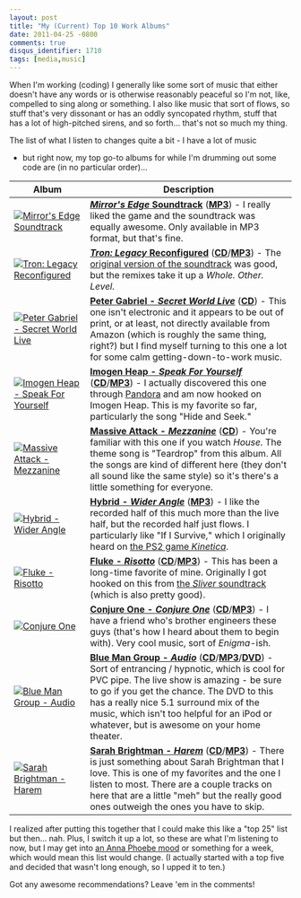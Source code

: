 ```yaml
---
layout: post
title: "My (Current) Top 10 Work Albums"
date: 2011-04-25 -0800
comments: true
disqus_identifier: 1710
tags: [media,music]
---
```

When I'm working (coding) I generally like some sort of music that
either doesn't have any words or is otherwise reasonably peaceful so I'm
not, like, compelled to sing along or something. I also like music that
sort of flows, so stuff that's very dissonant or has an oddly syncopated
rhythm, stuff that has a lot of high-pitched sirens, and so forth...
that's not so much my thing.

The list of what I listen to changes quite a bit - I have a lot of music

- but right now, my top go-to albums for while I'm drumming out some
code are (in no particular order)...

| Album | Description |
| --- | --- |
| [![Mirror's Edge Soundtrack](http://ecx.images-amazon.com/images/I/51tw0w3s1rL._SL500_AA250_.jpg)](http://www.amazon.com/dp/B002P450LS?tag=mhsvortex) | [**_Mirror's Edge_ Soundtrack**](http://www.amazon.com/dp/B002P450LS?tag=mhsvortex) ([**MP3**](http://www.amazon.com/dp/B002P450LS?tag=mhsvortex)) - I really liked the game and the soundtrack was equally awesome. Only available in MP3 format, but that's fine. |
| [![Tron: Legacy Reconfigured](http://ecx.images-amazon.com/images/I/51Tvo-iArBL._SL500_AA250_.jpg)](http://www.amazon.com/dp/B004M20YDU?tag=mhsvortex) | [**_Tron: Legacy_ Reconfigured**](http://www.amazon.com/dp/B004M20YDU?tag=mhsvortex) ([**CD**](http://www.amazon.com/dp/B004M20YDU?tag=mhsvortex)/[**MP3**](http://www.amazon.com/dp/B004UOE7VA?tag=mhsvortex)) - The [original version of the soundtrack](http://www.amazon.com/dp/B0037KMHRY?tag=mhsvortex) was good, but the remixes take it up a _Whole. Other. Level._ |
| [![Peter Gabriel - Secret World Live](http://ecx.images-amazon.com/images/I/41ADZ7BN4YL._SL500_AA250_.jpg)](http://www.amazon.com/dp/B000000OTY?tag=mhsvortex) | [**Peter Gabriel - _Secret World Live_**](http://www.amazon.com/dp/B000000OTY?tag=mhsvortex) ([**CD**](http://www.amazon.com/dp/B000000OTY?tag=mhsvortex)) - This one isn't electronic and it appears to be out of print, or at least, not directly available from Amazon (which is roughly the same thing, right?) but I find myself turning to this one a lot for some calm getting-down-to-work music. |
| [![Imogen Heap - Speak For Yourself](http://ecx.images-amazon.com/images/I/51J3G5pkG4L._SL500_AA250_.jpg)](http://www.amazon.com/dp/B000B7BZM4?tag=mhsvortex) | [**Imogen Heap - _Speak For Yourself_**](http://www.amazon.com/dp/B000B7BZM4?tag=mhsvortex) ([**CD**](http://www.amazon.com/dp/B000B7BZM4?tag=mhsvortex)/[**MP3**](http://www.amazon.com/dp/B001456HMK?tag=mhsvortex)) - I actually discovered this one through [Pandora](http://www.pandora.com) and am now hooked on Imogen Heap. This is my favorite so far, particularly the song "Hide and Seek." |
| [![Massive Attack - Mezzanine](http://ecx.images-amazon.com/images/I/51QWNrevBAL._SL500_AA250_.jpg)](http://www.amazon.com/dp/B000006045?tag=mhsvortex) | [**Massive Attack - _Mezzanine_**](http://www.amazon.com/dp/B000006045?tag=mhsvortex) ([**CD**](http://www.amazon.com/dp/B000006045?tag=mhsvortex)) - You're familiar with this one if you watch _House_. The theme song is "Teardrop" from this album. All the songs are kind of different here (they don't all sound like the same style) so it's there's a little something for everyone. |
| [![Hybrid - Wider Angle](http://ecx.images-amazon.com/images/I/41mW0zShcoL._SL500_AA250_.jpg)](http://www.amazon.com/dp/B003TOP0ZE?tag=mhsvortex) | [**Hybrid - _Wider Angle_**](http://www.amazon.com/dp/B003TOP0ZE?tag=mhsvortex) ([**MP3**](http://www.amazon.com/dp/B003TOP0ZE?tag=mhsvortex)) - I like the recorded half of this much more than the live half, but the recorded half just flows. I particularly like "If I Survive," which I originally heard on [the PS2 game _Kinetica_](http://en.wikipedia.org/wiki/Kinetica). |
| [![Fluke - Risotto](http://ecx.images-amazon.com/images/I/51dervKpzSL._SL500_AA250_.jpg)](http://www.amazon.com/dp/B000024UR9?tag=mhsvortex) | [**Fluke - _Risotto_**](http://www.amazon.com/dp/B000024UR9?tag=mhsvortex) ([**CD**](http://www.amazon.com/dp/B000024UR9?tag=mhsvortex)/[**MP3**](http://www.amazon.com/dp/B000WW98BS?tag=mhsvortex)) - This has been a long-time favorite of mine. Originally I got hooked on this from [the _Sliver_ soundtrack](http://www.amazon.com/dp/B000000WJO?tag=mhsvortex) (which is also pretty good). |
| [![Conjure One](http://ecx.images-amazon.com/images/I/3183K885W0L._SL500_AA250_.jpg)](http://www.amazon.com/dp/B00006FSUB?tag=mhsvortex) | [**Conjure One - _Conjure One_**](http://www.amazon.com/dp/B00006FSUB?tag=mhsvortex) ([**CD**](http://www.amazon.com/dp/B00006FSUB?tag=mhsvortex)/[**MP3**](http://www.amazon.com/dp/B000TQ0LXG?tag=mhsvortex)) - I have a friend who's brother engineers these guys (that's how I heard about them to begin with). Very cool music, sort of _Enigma_-ish. |
| [![Blue Man Group - Audio](http://ecx.images-amazon.com/images/I/51%2B9NsoTzaL._SL500_AA250_.jpg)](http://www.amazon.com/dp/B000038A2S?tag=mhsvortex) | [**Blue Man Group - _Audio_**](http://www.amazon.com/dp/B000038A2S?tag=mhsvortex) ([**CD**](http://www.amazon.com/dp/B000038A2S?tag=mhsvortex)/[**MP3**](http://www.amazon.com/dp/B000TERIWA?tag=mhsvortex)/[**DVD**](http://www.amazon.com/dp/B000051S65?tag=mhsvortex)) - Sort of entrancing / hypnotic, which is cool for PVC pipe. The live show is amazing - be sure to go if you get the chance. The DVD to this has a really nice 5.1 surround mix of the music, which isn't too helpful for an iPod or whatever, but is awesome on your home theater. |
| [![Sarah Brightman - Harem](http://ecx.images-amazon.com/images/I/3159VNBABML._SL500_AA250_.jpg)](http://www.amazon.com/dp/B00008W2QZ?tag=mhsvortex) | [**Sarah Brightman - _Harem_**](http://www.amazon.com/dp/B00008W2QZ?tag=mhsvortex) ([**CD**](http://www.amazon.com/dp/B00008W2QZ?tag=mhsvortex)/[**MP3**](http://www.amazon.com/dp/B000TEMQK4?tag=mhsvortex)) - There is just something about Sarah Brightman that I love. This is one of my favorites and the one I listen to most. There are a couple tracks on here that are a little "meh" but the really good ones outweigh the ones you have to skip. |

I realized after putting this together that I could make this like a
"top 25" list but then... nah. Plus, I switch it up a lot, so these are
what I'm listening to now, but I may get into [an Anna Phoebe
mood](http://www.amazon.com/dp/B0035VKZZG?tag=mhsvortex) or something
for a week, which would mean this list would change. (I actually started
with a top five and decided that wasn't long enough, so I upped it to
ten.)

Got any awesome recommendations? Leave 'em in the comments!
